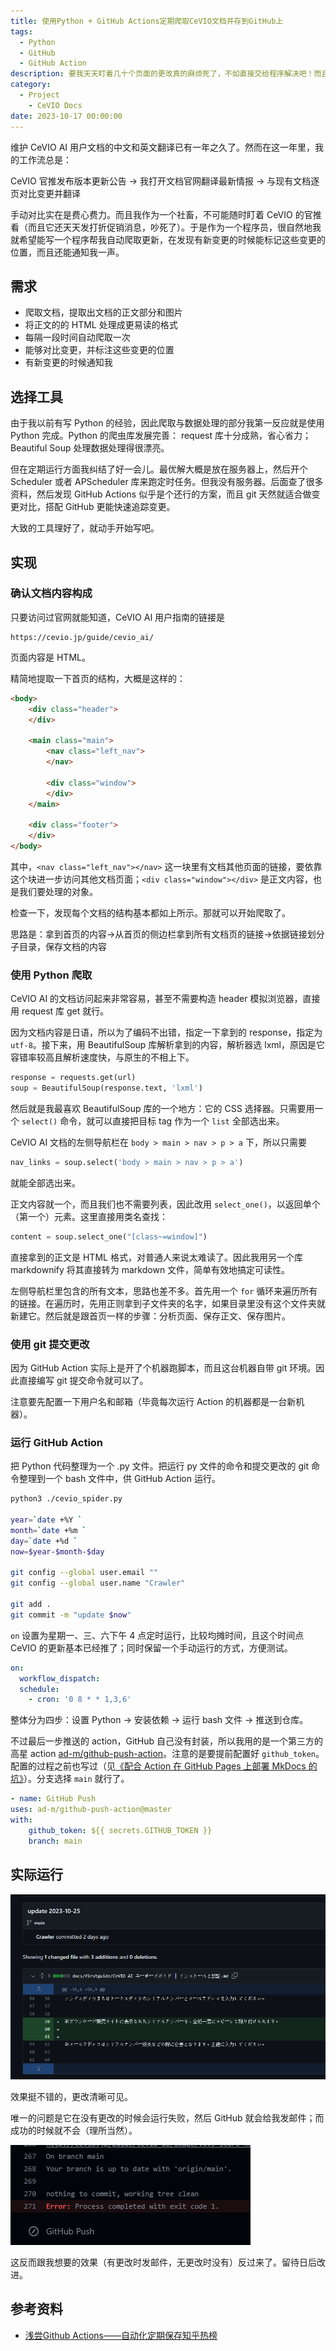```yaml
---
title: 使用Python + GitHub Actions定期爬取CeVIO文档并存到GitHub上
tags:
  - Python
  - GitHub
  - GitHub Action
description: 要我天天盯着几十个页面的更改真的麻烦死了，不如直接交给程序解决吧！而且早就该这么做了。
category:
  - Project
    - CeVIO Docs
date: 2023-10-17 00:00:00
---
```



维护 CeVIO AI 用户文档的中文和英文翻译已有一年之久了。然而在这一年里，我的工作流总是：

CeVIO 官推发布版本更新公告 -> 我打开文档官网翻译最新情报 -> 与现有文档逐页对比变更并翻译

手动对比实在是费心费力。而且我作为一个社畜，不可能随时盯着 CeVIO 的官推看（而且它还天天发打折促销消息，吵死了）。于是作为一个程序员，很自然地我就希望能写一个程序帮我自动爬取更新，在发现有新变更的时候能标记这些变更的位置，而且还能通知我一声。

## 需求

- 爬取文档，提取出文档的正文部分和图片
- 将正文的的 HTML 处理成更易读的格式
- 每隔一段时间自动爬取一次
- 能够对比变更，并标注这些变更的位置
- 有新变更的时候通知我

## 选择工具

由于我以前有写 Python 的经验，因此爬取与数据处理的部分我第一反应就是使用 Python 完成。Python 的爬虫库发展完善： request 库十分成熟，省心省力；Beautiful Soup 处理数据处理得很漂亮。

但在定期运行方面我纠结了好一会儿。最优解大概是放在服务器上，然后开个 Scheduler 或者 APScheduler 库来跑定时任务。但我没有服务器。后面查了很多资料，然后发现 GitHub Actions 似乎是个还行的方案，而且 git 天然就适合做变更对比，搭配 GitHub 更能快速追踪变更。

大致的工具理好了，就动手开始写吧。

## 实现

### 确认文档内容构成

只要访问过官网就能知道，CeVIO AI 用户指南的链接是

```plain
https://cevio.jp/guide/cevio_ai/
```

页面内容是 HTML。

精简地提取一下首页的结构，大概是这样的：

```html
<body>
    <div class="header">
    </div>

    <main class="main">
        <nav class="left_nav">
        </nav>

        <div class="window">
        </div>
    </main>

    <div class="footer">
    </div>
</body>
```

其中，`<nav class="left_nav"></nav>` 这一块里有文档其他页面的链接，要依靠这个块进一步访问其他文档页面；`<div class="window"></div>` 是正文内容，也是我们要处理的对象。

检查一下，发现每个文档的结构基本都如上所示。那就可以开始爬取了。

思路是：拿到首页的内容->从首页的侧边栏拿到所有文档页的链接->依据链接划分子目录，保存文档的内容

### 使用 Python 爬取

CeVIO AI 的文档访问起来非常容易，甚至不需要构造 header 模拟浏览器，直接用 request 库 get 就行。

因为文档内容是日语，所以为了编码不出错，指定一下拿到的 response，指定为 `utf-8`。接下来，用 BeautifulSoup 库解析拿到的内容，解析器选 lxml，原因是它容错率较高且解析速度快，与原生的不相上下。

```python
response = requests.get(url)
soup = BeautifulSoup(response.text, 'lxml')
```

然后就是我最喜欢 BeautifulSoup 库的一个地方：它的 CSS 选择器。只需要用一个 `select()` 命令，就可以直接把目标 tag 作为一个 `list` 全部选出来。

CeVIO AI 文档的左侧导航栏在 `body > main > nav > p > a` 下，所以只需要

```python
nav_links = soup.select('body > main > nav > p > a')
```

就能全部选出来。

正文内容就一个，而且我们也不需要列表，因此改用 `select_one()`，以返回单个（第一个）元素。这里直接用类名查找：

```python
content = soup.select_one("[class~=window]")
```

直接拿到的正文是 HTML 格式，对普通人来说太难读了。因此我用另一个库 markdownify 将其直接转为 markdown 文件，简单有效地搞定可读性。

左侧导航栏里包含的所有文本，思路也差不多。首先用一个 `for` 循环来遍历所有的链接。在遍历时，先用正则拿到子文件夹的名字，如果目录里没有这个文件夹就新建它。然后就是跟首页一样的步骤：分析页面、保存正文、保存图片。

### 使用 git 提交更改

因为 GitHub Action 实际上是开了个机器跑脚本，而且这台机器自带 git 环境。因此直接编写 git 提交命令就可以了。

注意要先配置一下用户名和邮箱（毕竟每次运行 Action 的机器都是一台新机器）。

### 运行 GitHub Action

把 Python 代码整理为一个 .py 文件。把运行 py 文件的命令和提交更改的 git 命令整理到一个 bash 文件中，供 GitHub Action 运行。

```bash
python3 ./cevio_spider.py

year=`date +%Y `
month=`date +%m `
day=`date +%d `
now=$year-$month-$day

git config --global user.email ""
git config --global user.name "Crawler"

git add .
git commit -m "update $now"
```

`on` 设置为星期一、三、六下午 4 点定时运行，比较均摊时间，且这个时间点 CeVIO 的更新基本已经推了；同时保留一个手动运行的方式，方便测试。

```yml
on: 
  workflow_dispatch:
  schedule:
    - cron: '0 8 * * 1,3,6'
```

整体分为四步：设置 Python → 安装依赖 → 运行 bash 文件 → 推送到仓库。

不过最后一步推送的 action，GitHub 自己没有封装，所以我用的是一个第三方的高星 action [ad-m/github-push-action](https://github.com/ad-m/github-push-action)。注意的是要提前配置好 `github_token`。配置的过程之前也写过（见[《配合 Action 在 GitHub Pages 上部署 MkDocs 的坑》](/Berksey/deploy-mkdocs)）。分支选择 `main` 就行了。

```yml
- name: GitHub Push
uses: ad-m/github-push-action@master
with: 
    github_token: ${{ secrets.GITHUB_TOKEN }}
    branch: main
```

## 实际运行

![运行效果](save-cevio-docs-with-python-and-github-action/Snipaste_2023-10-27_17-38-34.png)

效果挺不错的，更改清晰可见。

唯一的问题是它在没有更改的时候会运行失败，然后 GitHub 就会给我发邮件；而成功的时候就不会（理所当然）。

![运行失败时的 action](save-cevio-docs-with-python-and-github-action/Snipaste_2023-10-27_17-40-02.png)

这反而跟我想要的效果（有更改时发邮件，无更改时没有）反过来了。留待日后改进。

## 参考资料

- [浅尝Github Actions——自动化定期保存知乎热榜](https://zhuanlan.zhihu.com/p/463667802)
